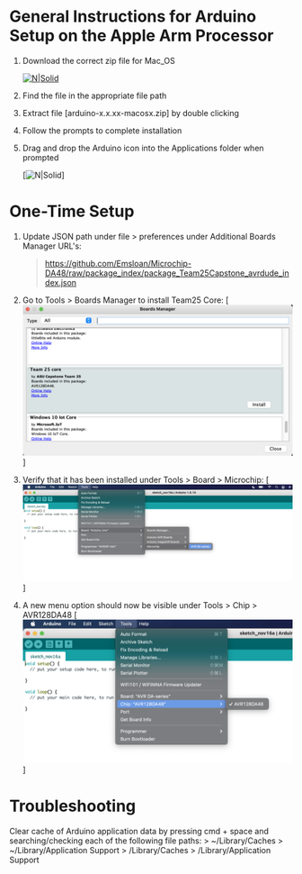 # General Instructions for Arduino Setup on the Apple Arm Processor

1. Download the correct zip file for Mac_OS

    [![N|Solid](/arduino-tests/Markdown/Mac/Download_OS_IDE.png)](https://downloads.arduino.cc/arduino-1.8.16-macosx.zip)

2. Find the file in the appropriate file path
3. Extract file [arduino-x.x.xx-macosx.zip] by double clicking
4. Follow the prompts to complete installation
5. Drag and drop the Arduino icon into the Applications folder when prompted

    [![N|Solid](/arduino-tests/Markdown/Mac/Application-Folder-MacOS.png)]

# One-Time Setup

1. Update JSON path under file > preferences under Additional Boards Manager URL's:

    > https://github.com/Emsloan/Microchip-DA48/raw/package_index/package_Team25Capstone_avrdude_index.json

2. Go to Tools > Boards Manager to install Team25 Core:
[![title](Images/Install_Profile.png)]

3. Verify that it has been installed under Tools > Board > Microchip:
[![title](Images/Select_Board.png)]

4. A new menu option should now be visible under Tools > Chip > AVR128DA48
[![title](Images/Verify_Chip.png)]

# Troubleshooting

Clear cache of Arduino application data by pressing cmd + space and searching/checking each of the following file paths:
    > ~/Library/Caches
    > ~/Library/Application Support
    > /Library/Caches
    > /Library/Application Support
